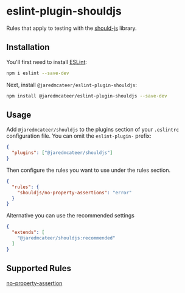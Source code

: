 # eslint-plugin-shouldjs

Rules that apply to testing with the [should-js](https://shouldjs.github.io/) library.

## Installation

You'll first need to install [ESLint](https://eslint.org/):

```sh
npm i eslint --save-dev
```

Next, install `@jaredmcateer/eslint-plugin-shouldjs`:

```sh
npm install @jaredmcateer/eslint-plugin-shouldjs --save-dev
```

## Usage

Add `@jaredmcateer/shouldjs` to the plugins section of your `.eslintrc` configuration file. You can omit the `eslint-plugin-` prefix:

```json
{
  "plugins": ["@jaredmcateer/shouldjs"]
}
```

Then configure the rules you want to use under the rules section.

```json
{
  "rules": {
    "shouldjs/no-property-assertions": "error"
  }
}
```

Alternative you can use the recommended settings

```json
{
  "extends": [
    "@jaredmcateer/shouldjs:recommended"
  ]
}
```

## Supported Rules

[no-property-assertion](lib/rules/no-property-assertions/no-property-assertion.md)

